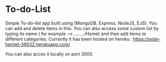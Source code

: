 # To-do-List
Simple To-do-list app built using (MongoDB, Express, NodeJS, EJS).
You can add and delete items in this.
You can also access some custom list by typing its name ( for example --> ......../Home) and then add items to different categories.
Currently it has been hosted on heroku  : https://polar-hamlet-58532.herokuapp.com/


You can also acces it locally on port 3000.
